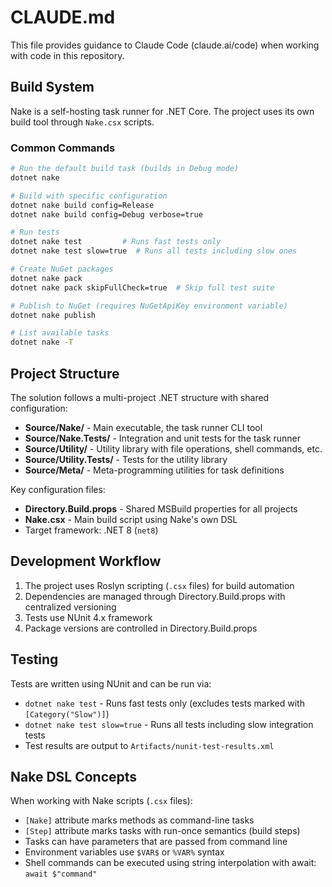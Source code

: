 # CLAUDE.md

This file provides guidance to Claude Code (claude.ai/code) when working with code in this repository.

## Build System

Nake is a self-hosting task runner for .NET Core. The project uses its own build tool through `Nake.csx` scripts.

### Common Commands

```bash
# Run the default build task (builds in Debug mode)
dotnet nake

# Build with specific configuration
dotnet nake build config=Release
dotnet nake build config=Debug verbose=true

# Run tests
dotnet nake test         # Runs fast tests only
dotnet nake test slow=true  # Runs all tests including slow ones

# Create NuGet packages
dotnet nake pack
dotnet nake pack skipFullCheck=true  # Skip full test suite

# Publish to NuGet (requires NuGetApiKey environment variable)
dotnet nake publish

# List available tasks
dotnet nake -T
```

## Project Structure

The solution follows a multi-project .NET structure with shared configuration:

- **Source/Nake/** - Main executable, the task runner CLI tool
- **Source/Nake.Tests/** - Integration and unit tests for the task runner
- **Source/Utility/** - Utility library with file operations, shell commands, etc.
- **Source/Utility.Tests/** - Tests for the utility library
- **Source/Meta/** - Meta-programming utilities for task definitions

Key configuration files:
- **Directory.Build.props** - Shared MSBuild properties for all projects
- **Nake.csx** - Main build script using Nake's own DSL
- Target framework: .NET 8 (`net8`)

## Development Workflow

1. The project uses Roslyn scripting (`.csx` files) for build automation
2. Dependencies are managed through Directory.Build.props with centralized versioning
3. Tests use NUnit 4.x framework
4. Package versions are controlled in Directory.Build.props

## Testing

Tests are written using NUnit and can be run via:
- `dotnet nake test` - Runs fast tests only (excludes tests marked with `[Category("Slow")]`)
- `dotnet nake test slow=true` - Runs all tests including slow integration tests
- Test results are output to `Artifacts/nunit-test-results.xml`

## Nake DSL Concepts

When working with Nake scripts (`.csx` files):
- `[Nake]` attribute marks methods as command-line tasks
- `[Step]` attribute marks tasks with run-once semantics (build steps)
- Tasks can have parameters that are passed from command line
- Environment variables use `$VAR$` or `%VAR%` syntax
- Shell commands can be executed using string interpolation with await: `await $"command"`
